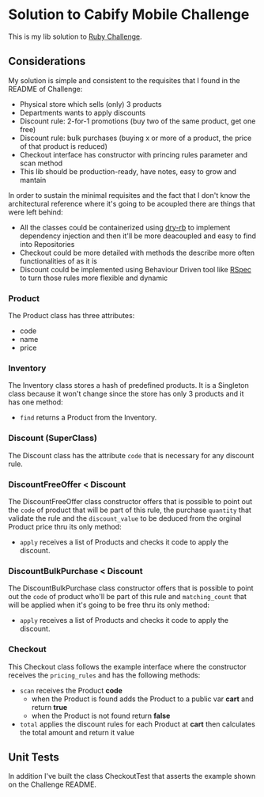 # Solution to Cabify Mobile Challenge

This is my lib solution to [Ruby Challenge](https://github.com/cabify/rubyChallenge).

## Considerations

My solution is simple and consistent to the requisites that I found in the README of Challenge:

* Physical store which sells (only) 3 products
* Departments wants to apply discounts
* Discount rule: 2-for-1 promotions (buy two of the same product, get one free)
* Discount rule: bulk purchases (buying x or more of a product, the price of that product is reduced)
* Checkout interface has constructor with princing rules parameter and scan method
* This lib should be production-ready, have notes, easy to grow and mantain

In order to sustain the minimal requisites and the fact that I don't know the architectural reference where it's going to be acoupled there are things that were left behind:
* All the classes could be containerized using [dry-rb](https://github.com/dry-rb) to implement dependency injection and then it'll be more deacoupled and easy to find into Repositories
* Checkout could be more detailed with methods the describe more often functionalities of as it is
* Discount could be implemented using Behaviour Driven tool like [RSpec](http://rspec.info/) to turn those rules more flexible and dynamic

### Product

The Product class has three attributes:

* code
* name
* price

### Inventory

The Inventory class stores a hash of predefined products. It is a Singleton class because it won't change since the store has only 3 products and it has one method:

* ```find``` returns a Product from the Inventory.

### Discount (SuperClass)

The Discount class has the attribute ```code``` that is necessary for any discount rule.

### DiscountFreeOffer < Discount

The DiscountFreeOffer class constructor offers that is possible to point out the ```code``` of product that will be part of this rule, the purchase ```quantity``` that validate the rule and the ```discount_value``` to be deduced from the orginal Product price thru its only method:

* ```apply``` receives a list of Products and checks it code to apply the discount.

### DiscountBulkPurchase < Discount

The DiscountBulkPurchase class constructor offers that is possible to point out the ```code``` of product who'll be part of this rule and ```matching_count``` that will be applied when it's going to be free thru its only method:

* ```apply``` receives a list of Products and checks it code to apply the discount.

### Checkout

This Checkout class follows the example interface where the constructor receives the ```pricing_rules``` and has the following methods:

* ```scan``` receives the Product **code**
  - when the Product is found adds the Product to a public var **cart** and return **true**
  - when the Product is not found return **false**
* ```total``` applies the discount rules for each Product at **cart** then calculates the total amount and return it value

## Unit Tests

In addition I've built the class CheckoutTest that asserts the example shown on the Challenge README.
